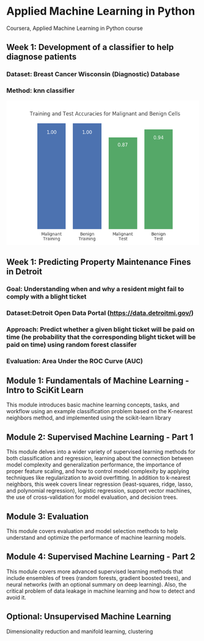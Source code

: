 # Applied Machine Learning in Python
Coursera, Applied Machine Learning in Python course
## Week 1: Development of a classifier to help diagnose patients
### Dataset: Breast Cancer Wisconsin (Diagnostic) Database
### Method: knn classifier
![alt text](https://github.com/MerEsf/Applied_Machine_Learning/blob/master/Pics/1.png)

## Week 1: Predicting Property Maintenance Fines in Detroit
### Goal: Understanding when and why a resident might fail to comply with a blight ticket
### Dataset:Detroit Open Data Portal (https://data.detroitmi.gov/)
### Approach: Predict whether a given blight ticket will be paid on time (he probability that the corresponding blight ticket will be paid on time) using random forest classifer
### Evaluation: Area Under the ROC Curve (AUC)









## Module 1: Fundamentals of Machine Learning - Intro to SciKit Learn
This module introduces basic machine learning concepts, tasks, and workflow using an example classification problem based on the K-nearest neighbors method, and implemented using the scikit-learn library
## Module 2: Supervised Machine Learning - Part 1
This module delves into a wider variety of supervised learning methods for both classification and regression, learning about the connection between model complexity and generalization performance, the importance of proper feature scaling, and how to control model complexity by applying techniques like regularization to avoid overfitting. In addition to k-nearest neighbors, this week covers linear regression (least-squares, ridge, lasso, and polynomial regression), logistic regression, support vector machines, the use of cross-validation for model evaluation, and decision trees.
## Module 3: Evaluation
This module covers evaluation and model selection methods to help understand and optimize the performance of machine learning models.
## Module 4: Supervised Machine Learning - Part 2
This module covers more advanced supervised learning methods that include ensembles of trees (random forests, gradient boosted trees), and neural networks (with an optional summary on deep learning). Also, the critical problem of data leakage in machine learning and how to detect and avoid it.
## Optional: Unsupervised Machine Learning
Dimensionality reduction and manifold learning, clustering
